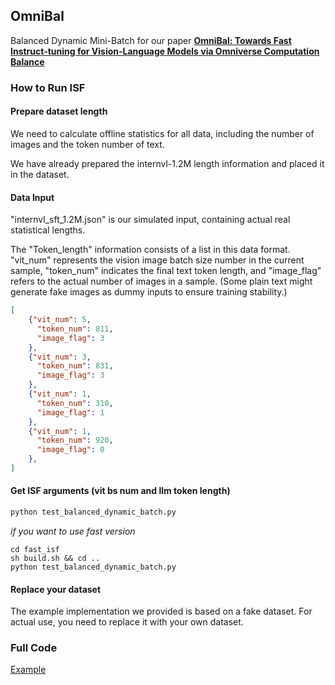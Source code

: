 ## OmniBal

Balanced Dynamic Mini-Batch for our paper
**[OmniBal: Towards Fast Instruct-tuning for Vision-Language Models via  Omniverse Computation Balance](https://arxiv.org/abs/2407.20761)**

### How to Run ISF

#### Prepare dataset length

We need to calculate offline statistics for all data, including the number of images and the token number of text.

We have already prepared the internvl-1.2M length information and placed it in the dataset.


#### Data Input

"internvl_sft_1.2M.json" is our simulated input, containing actual real statistical lengths.

The "Token_length" information consists of a list in this data format. "vit_num" represents the vision image batch size number in the current sample, "token_num" indicates the final text token length, and "image_flag" refers to the actual number of images in a sample. (Some plain text might generate fake images as dummy inputs to ensure training stability.)

```json
[
    {"vit_num": 5,
      "token_num": 811,
      "image_flag": 3
    },
    {"vit_num": 3,
      "token_num": 831,
      "image_flag": 3
    },
    {"vit_num": 1,
      "token_num": 310,
      "image_flag": 1
    },
    {"vit_num": 1,
      "token_num": 920,
      "image_flag": 0
    },
]

```

#### Get ISF arguments (vit bs num and llm token length)

```python
python test_balanced_dynamic_batch.py
```

*if you want to use fast version*

```
cd fast_isf
sh build.sh && cd ..
python test_balanced_dynamic_batch.py
```

#### Replace your dataset

The example implementation we provided is based on a fake dataset. For actual use, you need to replace it with your own dataset.

### Full Code

[Example](https://github.com/ModelTC/EasyLLM)






